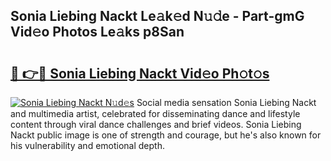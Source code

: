 ## Sonia Liebing Nackt Le𝚊k𝚎d N𝚞𝚍e - Part-gmG Vid𝚎o Photos Le𝚊ks p8San

# <h2><a href="http://fb36qq.evod.top/?m=Sonia+Liebing+Nackt">🔗 👉🔴 Sonia Liebing Nackt Vid𝚎o Ph𝚘t𝚘s</a></h2>

[![Sonia Liebing Nackt N𝚞d𝚎s](https://i.imgur.com/8V9OHl7.gif)](http://fb36qq.evod.top/?m=Sonia+Liebing+Nackt)
Social media sensation Sonia Liebing Nackt and multimedia artist, celebrated for disseminating dance and lifestyle content through viral dance challenges and brief videos. Sonia Liebing Nackt public image is one of strength and courage, but he's also known for his vulnerability and emotional depth. 
